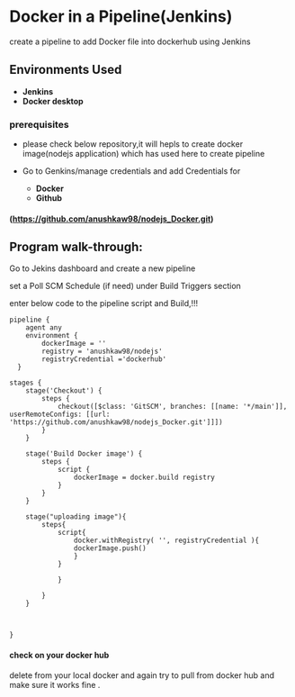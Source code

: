 # Docker in a Pipeline(Jenkins)
create a pipeline to add Docker file into dockerhub using Jenkins



<h2>Environments Used </h2>

- <b>Jenkins</b>
- <b>Docker desktop</b>



<h3>prerequisites</h3>

- please check below repository,it will hepls to create docker image(nodejs application) which has used here to create pipeline

- Go to Genkins/manage credentials and add Credentials for 

  - <b>Docker</b> 
  - <b>Github</b> 

 #### (https://github.com/anushkaw98/nodejs_Docker.git)




<h2>Program walk-through:</h2>

Go to Jekins dashboard and create a new pipeline



set a Poll SCM Schedule (if need) under Build Triggers section

enter below code to the pipeline script and Build,!!!


    pipeline {
        agent any
        environment {
            dockerImage = ''
            registry = 'anushkaw98/nodejs'
            registryCredential ='dockerhub'
      }

    stages {
        stage('Checkout') {
            steps {
                checkout([$class: 'GitSCM', branches: [[name: '*/main']], userRemoteConfigs: [[url: 'https://github.com/anushkaw98/nodejs_Docker.git']]])
            }
        }

        stage('Build Docker image') {
            steps {
                script {
                    dockerImage = docker.build registry
                }
            }
        }
        
        stage("uploading image"){
            steps{
                script{
                    docker.withRegistry( '', registryCredential ){
                    dockerImage.push()
                    }
                }
                    
                }
                
            }
        }
        
        
        
    }


#### check on your docker hub
delete from your local docker and again try to pull from docker hub and make sure it works fine .

